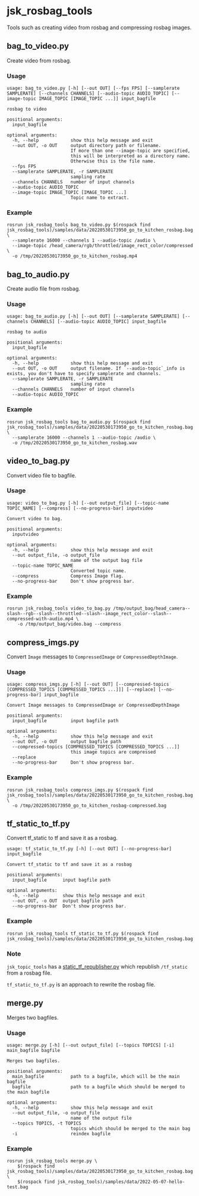 # jsk_rosbag_tools

Tools such as creating video from rosbag and compressing rosbag images.

## bag_to_video.py

Create video from rosbag.

### Usage

```
usage: bag_to_video.py [-h] [--out OUT] [--fps FPS] [--samplerate SAMPLERATE] [--channels CHANNELS] [--audio-topic AUDIO_TOPIC] [--image-topic IMAGE_TOPIC [IMAGE_TOPIC ...]] input_bagfile

rosbag to video

positional arguments:
  input_bagfile

optional arguments:
  -h, --help            show this help message and exit
  --out OUT, -o OUT     output directory path or filename.
                        If more than one --image-topic are specified,
                        this will be interpreted as a directory name.
                        Otherwise this is the file name.
  --fps FPS
  --samplerate SAMPLERATE, -r SAMPLERATE
                        sampling rate
  --channels CHANNELS   number of input channels
  --audio-topic AUDIO_TOPIC
  --image-topic IMAGE_TOPIC [IMAGE_TOPIC ...]
                        Topic name to extract.
```

### Example

```
rosrun jsk_rosbag_tools bag_to_video.py $(rospack find jsk_rosbag_tools)/samples/data/20220530173950_go_to_kitchen_rosbag.bag \
  --samplerate 16000 --channels 1 --audio-topic /audio \
  --image-topic /head_camera/rgb/throttled/image_rect_color/compressed \
  -o /tmp/20220530173950_go_to_kitchen_rosbag.mp4
```

## bag_to_audio.py

Create audio file from rosbag.

### Usage

```
usage: bag_to_audio.py [-h] [--out OUT] [--samplerate SAMPLERATE] [--channels CHANNELS] [--audio-topic AUDIO_TOPIC] input_bagfile

rosbag to audio

positional arguments:
  input_bagfile

optional arguments:
  -h, --help            show this help message and exit
  --out OUT, -o OUT     output filename. If `--audio-topic`_info is exists, you don't have to specify samplerate and channels.
  --samplerate SAMPLERATE, -r SAMPLERATE
                        sampling rate
  --channels CHANNELS   number of input channels
  --audio-topic AUDIO_TOPIC
```

### Example

```
rosrun jsk_rosbag_tools bag_to_audio.py $(rospack find jsk_rosbag_tools)/samples/data/20220530173950_go_to_kitchen_rosbag.bag \
  --samplerate 16000 --channels 1 --audio-topic /audio \
  -o /tmp/20220530173950_go_to_kitchen_rosbag.wav
```

## video_to_bag.py

Convert video file to bagfile.

### Usage

```
usage: video_to_bag.py [-h] [--out output_file] [--topic-name TOPIC_NAME] [--compress] [--no-progress-bar] inputvideo

Convert video to bag.

positional arguments:
  inputvideo

optional arguments:
  -h, --help            show this help message and exit
  --out output_file, -o output_file
                        name of the output bag file
  --topic-name TOPIC_NAME
                        Converted topic name.
  --compress            Compress Image flag.
  --no-progress-bar     Don't show progress bar.
```

### Example

```
rosrun jsk_rosbag_tools video_to_bag.py /tmp/output_bag/head_camera--slash--rgb--slash--throttled--slash--image_rect_color--slash--compressed-with-audio.mp4 \
    -o /tmp/output_bag/video.bag --compress
```

## compress_imgs.py

Convert `Image` messages to `CompressedImage` or `CompressedDepthImage`.

### Usage

```
usage: compress_imgs.py [-h] [--out OUT] [--compressed-topics [COMPRESSED_TOPICS [COMPRESSED_TOPICS ...]]] [--replace] [--no-progress-bar] input_bagfile

Convert Image messages to CompressedImage or CompressedDepthImage

positional arguments:
  input_bagfile         input bagfile path

optional arguments:
  -h, --help            show this help message and exit
  --out OUT, -o OUT     output bagfile path
  --compressed-topics [COMPRESSED_TOPICS [COMPRESSED_TOPICS ...]]
                        this image topics are compressed
  --replace
  --no-progress-bar     Don't show progress bar.
```

### Example

```
rosrun jsk_rosbag_tools compress_imgs.py $(rospack find jsk_rosbag_tools)/samples/data/20220530173950_go_to_kitchen_rosbag.bag \
  -o /tmp/20220530173950_go_to_kitchen_rosbag-compressed.bag
```

## tf_static_to_tf.py

Convert tf_static to tf and save it as a rosbag.

```
usage: tf_static_to_tf.py [-h] [--out OUT] [--no-progress-bar] input_bagfile

Convert tf_static to tf and save it as a rosbag

positional arguments:
  input_bagfile      input bagfile path

optional arguments:
  -h, --help         show this help message and exit
  --out OUT, -o OUT  output bagfile path
  --no-progress-bar  Don't show progress bar.
```

### Example

```
rosrun jsk_rosbag_tools tf_static_to_tf.py $(rospack find jsk_rosbag_tools)/samples/data/20220530173950_go_to_kitchen_rosbag.bag
```

### Note

`jsk_topic_tools` has a [static_tf_republisher.py](https://jsk-docs.readthedocs.io/projects/jsk_common/en/latest/jsk_topic_tools/scripts/static_tf_republisher.html) which republish `/tf_static` from a rosbag file.

`tf_static_to_tf.py` is an approach to rewrite the rosbag file.

## merge.py

Merges two bagfiles.

### Usage

```
usage: merge.py [-h] [--out output_file] [--topics TOPICS] [-i] main_bagfile bagfile

Merges two bagfiles.

positional arguments:
  main_bagfile          path to a bagfile, which will be the main bagfile
  bagfile               path to a bagfile which should be merged to the main bagfile

optional arguments:
  -h, --help            show this help message and exit
  --out output_file, -o output_file
                        name of the output file
  --topics TOPICS, -t TOPICS
                        topics which should be merged to the main bag
  -i                    reindex bagfile
```

### Example

```
rosrun jsk_rosbag_tools merge.py \
    $(rospack find jsk_rosbag_tools)/samples/data/20220530173950_go_to_kitchen_rosbag.bag \
    $(rospack find jsk_rosbag_tools)/samples/data/2022-05-07-hello-test.bag
```
